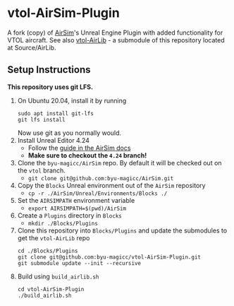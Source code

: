 # vtol-AirSim-Plugin
A fork (copy) of [AirSim](https://github.com/microsoft/AirSim)'s Unreal Engine Plugin with added functionality for VTOL aircraft. See also [vtol-AirLib](https://github.com/byu-magicc/vtol-AirLib) - a submodule of this repository located at Source/AirLib.

## Setup Instructions

**This repository uses git LFS.**
1. On Ubuntu 20.04, install it by running 
    ```
    sudo apt install git-lfs
    git lfs install
    ```
    Now use git as you normally would. 
1. Install Unreal Editor 4.24
    - Follow the [guide in the AirSim docs](https://microsoft.github.io/AirSim/build_linux/#linux-build-unreal-engine)
    - **Make sure to checkout the `4.24` branch!**
1. Clone the `byu-magicc/AirSim` repo. By default it will be checked out on the `vtol` branch.
    - `git clone git@github.com:byu-magicc/AirSim.git`
1. Copy the `Blocks` Unreal environment out of the `AirSim` repository
    - `cp -r ./AirSim/Unreal/Environments/Blocks ./`
1. Set the `AIRSIMPATH` environment variable
    - `export AIRSIMPATH=$(pwd)/AirSim`
1. Create a `Plugins` directory in `Blocks`
    - `mkdir ./Blocks/Plugins`
1. Clone this repository into `Blocks/Plugins` and update the submodules to get the `vtol-AirLib` repo
    ```
    cd ./Blocks/Plugins
    git clone git@github.com:byu-magicc/vtol-AirSim-Plugin.git
    git submodule update --init --recursive
    ```
1. Build using `build_airlib.sh`
    ```
    cd vtol-AirSim-Plugin
    ./build_airlib.sh
    ```
